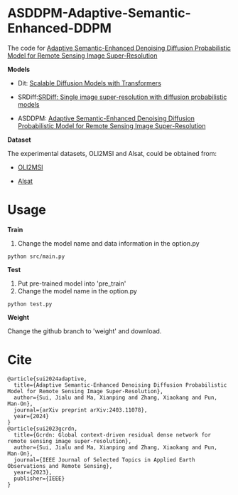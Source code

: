 # ASDDPM-Adaptive-Semantic-Enhanced-DDPM
The code for [Adaptive Semantic-Enhanced Denoising Diffusion Probabilistic Model for Remote Sensing Image Super-Resolution](https://arxiv.org/abs/2403.11078)

**Models**

* Dit: [Scalable Diffusion Models with Transformers](https://openaccess.thecvf.com/content/ICCV2023/papers/Peebles_Scalable_Diffusion_Models_with_Transformers_ICCV_2023_paper.pdf)

* SRDiff:[SRDiff: Single image super-resolution with diffusion probabilistic models](https://pdf.sciencedirectassets.com/271597/1-s2.0-S0925231222X00052/1-s2.0-S0925231222000522/main.pdf?X-Amz-Security-Token=IQoJb3JpZ2luX2VjEFcaCXVzLWVhc3QtMSJGMEQCIE5nQ5z%2FbWYGT5VLwQVLg8vMxQxFNx2MYuYzTVERBRExAiAlCDT9ls%2BtTSxeJcfLejFw0N39X8cpQBsLUFB%2BH%2F3pViqyBQhwEAUaDDA1OTAwMzU0Njg2NSIMOoZ3B59EyhVGS5wfKo8FGT1xBXoR9PjQ6DBggoRXUfIg3L1rAqLSpc9EsLFEvPqs3PVcpVJ%2BnCq%2F556EbYRhzRY%2BVuAxyhksJ8MuENXJlspwgo5QFxVQI6%2F7wCknpgvF8SbE6me7sYOS14Z07XwKIKQmHh5%2FXk%2FlY9XHL4QxUItcQoBeaPLp%2BCSX%2FVdZJHFQMCzz2hi5kIE1H7CMgbW1QWil6cAUPJubJ6VCq2yVLU3WeYXTDbysPi0rAfA5o%2FQ1fDfPjhBfLs%2BLotkqVWZwsVpROvx%2BODikwIZOBqbZQVKAuFtwNEaMsbIPiI5GJKiCw9%2BZIKUDABKYIUjhw59VKI0z5hcIXzzvcEAPlYHp4b40AZzW7CmMRPtC4yEgoo37vPW9%2FGoagcO41HTn4kiKYoDNkRAzu06r36mFvmMmoQhGYBLmQZslRzK1h2pCb24qXFYQYMSNTcT637E8WToHZSIB86LmLMMTIXTB79%2F2pIhBv2hvCy86tGSfU5mjwCVwxp80GFLVYuj3r7kOhSE4Mc8pcsGg%2FulwjcrDfCGaQ1IDJ4pOk0qZHxd3urYmDbSlrv6PVwPzbECd2%2FFRFlZ5%2BdUac3bhRRyEyWS6J1%2B6qgsvkxaG3n6YH%2Bp2i1xalICFUL9WhphkJH%2BY%2FjBdJ%2FhrGiIfuq%2BG7iQG6MBvZaUN9ecQ8y9DNUVIAqKkzjrqGVyn%2B6%2Fff9mYMyQQDDtsgfTSx51sZzcUlAWUcKAn6%2F867ObBOTh5nbY1kYR3Hi88A9%2BLw4TfZN8i8VozSVtMTTa9ejBj9XxZE8HphhfVwPR4tMKIb99I0ABgjq28mp3zTf1mInAHFGdmQRpzkhUmIqb%2BcCcrm6idYkWvisgulhiyK2TZTrXBqUssCgaWa%2FnYYzDXnP%2BvBjqyATy0kHH0P%2FNl2sBQyMouHkX1TR2ZmMGFv%2Fo4fEu2neZMKDGBtLczPaqrLFLlpxG8LixyEuoE3UQ307bO3orpabfFwomQ7dDYDawtxDgVJpnbQx%2BcGjvtayLMQtOJXhhLfbE2Bei2tnpBBjzWO1KY9G7GGSMnFEyVLZIXzzZtRuT%2FZEMJgESWSA2QxiIxec8oeRtHD2wrEbsqKlX38a2wahJ1S5dp0zpd2ebdqY1JswQ%2BYnU%3D&X-Amz-Algorithm=AWS4-HMAC-SHA256&X-Amz-Date=20240324T072906Z&X-Amz-SignedHeaders=host&X-Amz-Expires=300&X-Amz-Credential=ASIAQ3PHCVTYV4XKUYVT%2F20240324%2Fus-east-1%2Fs3%2Faws4_request&X-Amz-Signature=7a90f3f3e6bcd0fefa0542db9777c5196389f36bcef7927f35dd71ca05249f45&hash=2d9b7c74023e4338242573ec8c7e752c9eaf87dfda1b5195f9402d3056a731a7&host=68042c943591013ac2b2430a89b270f6af2c76d8dfd086a07176afe7c76c2c61&pii=S0925231222000522&tid=spdf-b0bc34aa-690e-41e1-91f5-38b84a8007af&sid=28a2b10537db2743d82a1a826a2993ab5976gxrqa&type=client&tsoh=d3d3LnNjaWVuY2VkaXJlY3QuY29t&ua=190a5c535a53005d0004&rr=8694f2bccea917e6&cc=cn)

* ASDDPM: [Adaptive Semantic-Enhanced Denoising Diffusion Probabilistic Model for Remote Sensing Image Super-Resolution](https://arxiv.org/abs/2403.11078)

**Dataset**

The experimental datasets, OLI2MSI and Alsat, could be obtained from:

* [OLI2MSI](https://github.com/wjwjww/OLI2MSI)

* [Alsat](https://github.com/achrafdjerida/Alsat-2B)

# Usage

**Train**

1. Change the model name and data information in the option.py

```python src/main.py ```

**Test**

1. Put pre-trained model into 'pre_train'
2. Change the model name in the option.py

```python test.py```

**Weight**

Change the github branch to 'weight' and download.

# Cite

```
@article{sui2024adaptive,
  title={Adaptive Semantic-Enhanced Denoising Diffusion Probabilistic Model for Remote Sensing Image Super-Resolution},
  author={Sui, Jialu and Ma, Xianping and Zhang, Xiaokang and Pun, Man-On},
  journal={arXiv preprint arXiv:2403.11078},
  year={2024}
}
@article{sui2023gcrdn,
  title={Gcrdn: Global context-driven residual dense network for remote sensing image super-resolution},
  author={Sui, Jialu and Ma, Xianping and Zhang, Xiaokang and Pun, Man-On},
  journal={IEEE Journal of Selected Topics in Applied Earth Observations and Remote Sensing},
  year={2023},
  publisher={IEEE}
}
```
